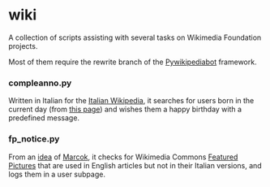 # wiki

A collection of scripts assisting with several tasks on Wikimedia Foundation projects.

Most of them require the rewrite branch of the [Pywikipediabot](//www.mediawiki.org/wiki/Manual:Pywikipediabot) framework.

### compleanno.py
Written in Italian for the [Italian Wikipedia](//it.wikipedia.org), it searches for users born in the current day (from [this page](//it.wikipedia.org/wiki/Wikipedia:Wikipediani/Per_giorno_di_nascita)) and wishes them a happy birthday with a predefined message.

### fp_notice.py
From an [idea](//it.wikipedia.org/wiki/Discussioni_progetto:Coordinamento/Immagini#Migliorare_la_qualit.C3.A0_delle_immagini_presenti_nelle_voci_usando_quelle_gi.C3.A0_selezionate_da_Commons) of [Marcok](//it.wikipedia.org/wiki/Utente:Marcok), it checks for Wikimedia Commons [Featured Pictures](//commons.wikimedia.org/wiki/COM:FP) that are used in English articles but not in their Italian versions, and logs them in a user subpage.
